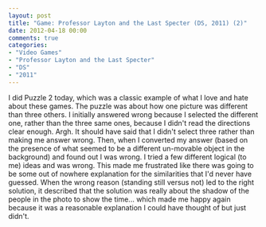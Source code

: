 ```yaml
---
layout: post
title: "Game: Professor Layton and the Last Specter (DS, 2011) (2)"
date: 2012-04-18 00:00
comments: true
categories:
- "Video Games"
- "Professor Layton and the Last Specter"
- "DS"
- "2011"
---
```


I did Puzzle 2 today, which was a classic example of what I love
and hate about these games. The puzzle was about how one picture
was different than three others. I initially answered wrong
because I selected the different one, rather than the three same
ones, because I didn't read the directions clear enough. Argh. It
should have said that I didn't select three rather than making me
answer wrong. Then, when I converted my answer (based on the
presence of what seemed to be a different un-movable object in the
background) and found out I was wrong. I tried a few different
logical (to me) ideas and was wrong. This made me frustrated like
there was going to be some out of nowhere explanation for the
similarities that I'd never have guessed. When the wrong reason
(standing still versus not) led to the right solution, it
described that the solution was really about the shadow of the
people in the photo to show the time... which made me happy again
because it was a reasonable explanation I could have thought of
but just didn't.
